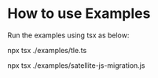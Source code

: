 # How to use Examples

Run the examples using tsx as below:

npx tsx ./examples/tle.ts

npx tsx ./examples/satellite-js-migration.js
